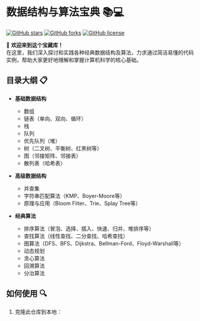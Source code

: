 # 数据结构与算法宝典 📚💻

[![GitHub stars](https://img.shields.io/github/stars/your-username/data-structures-algorithms-notes?style=social)](https://github.com/SYEA01/DataStructures/stargazers)
[![GitHub forks](https://img.shields.io/github/forks/your-username/data-structures-algorithms-notes)](https://github.com/SYEA01/DataStructures/network/members)
[![GitHub license](https://img.shields.io/github/license/your-username/data-structures-algorithms-notes)](https://github.com/SYEA01/DataStructures/blob/main/LICENSE)

🌟 **欢迎来到这个宝藏库！**  
在这里，我们深入探讨和实践各种经典数据结构及算法，力求通过简洁易懂的代码实例，帮助大家更好地理解和掌握计算机科学的核心基础。

## 目录大纲 📋

- **基础数据结构**
  - 数组
  - 链表（单向、双向、循环）
  - 栈
  - 队列
  - 优先队列（堆）
  - 树（二叉树、平衡树、红黑树等）
  - 图（邻接矩阵、邻接表）
  - 散列表（哈希表）

- **高级数据结构**
  - 并查集
  - 字符串匹配算法（KMP、Boyer-Moore等）
  - 原理与应用（Bloom Filter、Trie、Splay Tree等）

- **经典算法**
  - 排序算法（冒泡、选择、插入、快速、归并、堆排序等）
  - 查找算法（线性查找、二分查找、哈希查找）
  - 图算法（DFS、BFS、Dijkstra、Bellman-Ford、Floyd-Warshall等）
  - 动态规划
  - 贪心算法
  - 回溯算法
  - 分治算法
  
## 如何使用 🔍

1. 克隆此仓库到本地：
